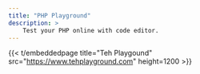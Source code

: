 ```yaml
---
title: "PHP Playground"
description: >
    Test your PHP online with code editor.
---
```


{{< t/embeddedpage title="Teh Playgound" src="https://www.tehplayground.com" height=1200 >}}
